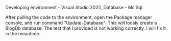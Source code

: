 Developing environment - Visual Studio 2022,
Database - Ms Sql

After pulling the code to the environment, open the Package manager console, and run command "Update-Database". This will localy create a BlogDb database.
The test that I provided is not working correctly. I will fix it in the meantime.
